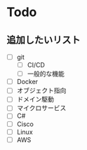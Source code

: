 # Todo

## 追加したいリスト
- [ ] git
  - [ ] CI/CD
  - [ ] 一般的な機能
- [ ] Docker
- [ ] オブジェクト指向
- [ ] ドメイン駆動
- [ ] マイクロサービス
- [ ] C#
- [ ] Cisco
- [ ] Linux
- [ ] AWS
